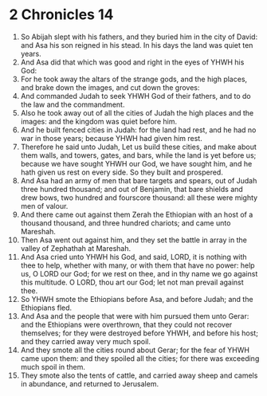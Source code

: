 ﻿# 2 Chronicles 14
1. So Abijah slept with his fathers, and they buried him in the city of David: and Asa his son reigned in his stead. In his days the land was quiet ten years. 
2. And Asa did that which was good and right in the eyes of YHWH his God: 
3. For he took away the altars of the strange gods, and the high places, and brake down the images, and cut down the groves: 
4. And commanded Judah to seek YHWH God of their fathers, and to do the law and the commandment. 
5. Also he took away out of all the cities of Judah the high places and the images: and the kingdom was quiet before him. 
6.  And he built fenced cities in Judah: for the land had rest, and he had no war in those years; because YHWH had given him rest. 
7. Therefore he said unto Judah, Let us build these cities, and make about them walls, and towers, gates, and bars, while the land is yet before us; because we have sought YHWH our God, we have sought him, and he hath given us rest on every side. So they built and prospered. 
8. And Asa had an army of men that bare targets and spears, out of Judah three hundred thousand; and out of Benjamin, that bare shields and drew bows, two hundred and fourscore thousand: all these were mighty men of valour. 
9.  And there came out against them Zerah the Ethiopian with an host of a thousand thousand, and three hundred chariots; and came unto Mareshah. 
10. Then Asa went out against him, and they set the battle in array in the valley of Zephathah at Mareshah. 
11. And Asa cried unto YHWH his God, and said, LORD, it is nothing with thee to help, whether with many, or with them that have no power: help us, O LORD our God; for we rest on thee, and in thy name we go against this multitude. O LORD, thou art our God; let not man prevail against thee. 
12. So YHWH smote the Ethiopians before Asa, and before Judah; and the Ethiopians fled. 
13. And Asa and the people that were with him pursued them unto Gerar: and the Ethiopians were overthrown, that they could not recover themselves; for they were destroyed before YHWH, and before his host; and they carried away very much spoil. 
14. And they smote all the cities round about Gerar; for the fear of YHWH came upon them: and they spoiled all the cities; for there was exceeding much spoil in them. 
15. They smote also the tents of cattle, and carried away sheep and camels in abundance, and returned to Jerusalem. 

